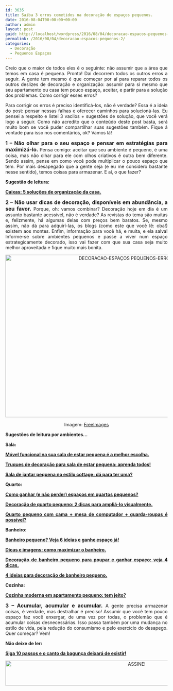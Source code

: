 ```yaml
---
id: 3635
title: Saiba 3 erros cometidos na decoração de espaços pequenos.
date: 2016-08-04T00:00:00+00:00
author: admin
layout: post
guid: http://localhost/wordpress/2016/08/04/decoracao-espacos-pequenos-2/
permalink: /2016/08/04/decoracao-espacos-pequenos-2/
categories:
  - Decoração
  - Pequenos Espaços
---
```

<p align="justify">
  Creio que o maior de todos eles é o seguinte: não assumir que a área que temos em casa é pequena. Pronto! Daí decorrem todos os outros erros a seguir. A gente tem mesmo é que começar por aí para reparar todos os outros deslizes de decoração e organização: assumir para si mesmo que seu apartamento ou casa tem pouco espaço, aceitar, e partir para a solução dos problemas. Como corrigir esses erros?
</p>

<p align="justify">
  Para corrigir os erros é preciso identificá-los, não é verdade? Essa é a ideia do post: pensar nessas falhas e oferecer caminhos para solucioná-las. Eu pensei a respeito e listei 3 vacilos + sugestões de solução, que você verá logo a seguir. Como não acredito que o conteúdo deste post basta, será muito bom se você puder compartilhar suas sugestões também. Fique á vontade para isso nos comentários, ok? Vamos lá!
</p>

<p align="justify">
  <strong><span style="font-size: medium;">1 – Não olhar para o seu espaço e pensar em estratégias para maximizá-lo.</span></strong> Pensa comigo: aceitar que seu ambiente é pequeno, é uma coisa, mas não olhar para ele com olhos criativos é outra bem diferente. Sendo assim, pense em como você pode multiplicar o pouco espaço que tem. Por mais desapegado que a gente seja (e eu me considero bastante nesse sentido), temos coisas para armazenar. E aí, o que fazer?
</p>

<p align="justify">
  <strong>Sugestão de leitura:</strong>
</p>

<p align="justify">
  <a href="http://www.bichafemea.com/2014/06/30/caixas-organizacao-casa/" target="_blank"><strong>Caixas: 5 soluções de organização da casa.</strong></a>
</p>

<p align="justify">
  <strong><span style="font-size: medium;">2 – Não usar dicas de decoração, disponíveis em abundância, a seu favor.</span></strong> Porque, oh: vamos combinar? Decoração hoje em dia é um assunto bastante acessível, não é verdade? As revistas do tema são muitas e, felizmente, há algumas delas com preços bem baratos. Se, mesmo assim, não dá para adquirí-las, os blogs (como este que você lê: oba!) existem aos montes. Enfim, informação para você há, e muita, e ela salva! Informe-se sobre ambientes pequenos e passe a viver num espaço estrategicamente decorado, isso vai fazer com que sua casa seja muito melhor aproveitada e fique muito mais bonita.
</p>

<p align="center">
  <img class="alignnone size-full wp-image-12725" src="http://www.trololodemulher.com.br/blog/wp-content/uploads/2016/08/DECORACAO-ESPAÇOS-PEQUENOS-ERROS-DÚVIDAS.jpg" alt="DECORACAO-ESPAÇOS PEQUENOS-ERROS-DÚVIDAS" width="800" height="505" />
</p>

<p align="center">
  Imagem: <a href="http://www.freeimages.com/" target="_blank">FreeImages</a>
</p>

<p align="justify">
  <strong>Sugestões de leitura por ambientes…</strong>
</p>

<p align="justify">
  <strong>Sala:</strong>
</p>

<p align="justify">
  <a href="http://www.decoracaodacasa.com/movel-funcional-sala-pequena/" target="_blank"><strong>Móvel funcional na sua sala de estar pequena é a melhor escolha.</strong></a>
</p>

<p align="justify">
  <a href="http://www.bichafemea.com/2012/10/10/decoracao-sala-estar-pequena/" target="_blank"><strong>Truques de decoração para sala de estar pequena: aprenda todos!</strong></a>
</p>

<p align="justify">
  <a href="http://www.bichafemea.com/2012/07/16/sala-jantar-pequena-cottage/" target="_blank"><strong>Sala de jantar pequena no estilo cottage: dá para ter uma?</strong></a>
</p>

<p align="justify">
  <strong>Quarto:</strong>
</p>

<p align="justify">
  <a href="http://www.decoracaodacasa.com/ganhar-espaco-quarto-pequeno/" target="_blank"><strong>Como ganhar (e não perder) espaços em quartos pequenos?</strong></a>
</p>

<p align="justify">
  <a href="http://www.decoracaodacasa.com/decoracao-de-quarto-pequeno/" target="_blank"><strong>Decoração de quarto pequeno: 2 dicas para ampliá-lo visualmente.</strong></a>
</p>

<p align="justify">
  <a href="http://www.bichafemea.com/2011/05/11/quarto-pequeno-decoracao/" target="_blank"><strong>Quarto pequeno com cama + mesa de computador + guarda-roupas é possível?</strong></a>
</p>

<p align="justify">
  <strong>Banheiro:</strong>
</p>

<p align="justify">
  <a href="http://www.decoracaodacasa.com/banheiro-pequeno/" target="_blank"><strong>Banheiro pequeno? Veja 6 ideias e ganhe espaço já!</strong></a>
</p>

<p align="justify">
  <a href="http://www.decoracaodacasa.com/decoracao-banheiro/" target="_blank"><strong>Dicas e imagens: como maximizar o banheiro.</strong></a>
</p>

<p align="justify">
  <a href="http://www.bichafemea.com/2013/09/02/decoracao-banheiro-pequeno-2/" target="_blank"><strong>Decoração de banheiro pequeno para poupar e ganhar espaço: veja 4 dicas.</strong></a>
</p>

<p align="justify">
  <a href="http://www.bichafemea.com/2011/10/05/decoracao-banheiro-pequeno/" target="_blank"><strong>4 ideias para decoração de banheiro pequeno.</strong></a>
</p>

<p align="justify">
  <strong>Cozinha:</strong>
</p>

<p align="justify">
  <a href="http://www.bichafemea.com/2012/03/28/cozinha-apartamento-pequeno/" target="_blank"><strong>Cozinha moderna em apartamento pequeno: tem jeito?</strong></a>
</p>

<p align="justify">
  <strong><span style="font-size: medium;">3 – Acumular, acumular e acumular.</span></strong> A gente precisa armazenar coisas, é verdade, mas destralhar é preciso! Assumir que você tem pouco espaço faz você enxergar, de uma vez por todas, o problemão que é acumular coisas desnecessárias. Isso passa também por uma mudança no estilo de vida, pela redução do consumismo e pelo exercício do desapego. Quer começar? Vem!
</p>

<p align="justify">
  <strong>Não deixe de ler:</strong>
</p>

<p align="justify">
  <a href="http://www.bichafemea.com/2011/04/01/bagunca-organizacao/" target="_blank"><strong>Siga 10 passos e o canto da bagunça deixará de existir!</strong></a>
</p>

<p align="center">
  <a href="http://feedburner.google.com/fb/a/mailverify?uri=blogBichaFemea&loc=en_US" target="_blank"><img class="alignnone size-full wp-image-10439" src="http://www.trololodemulher.com.br/blog/wp-content/uploads/2014/09/ASSINE.png" alt="ASSINE!" width="800" height="78" /></a>
</p>

<p align="justify">